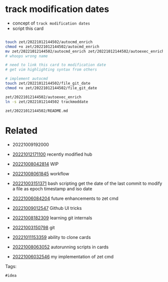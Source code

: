 # track modification dates

- concept of `track modification dates`
- script this card

```bash

touch zet/20221012144502/autocmd_enrich
chmod +x zet/20221012144502/autocmd_enrich
mv zet/20221012144502/autocmd_enrich zet/20221012144502/autoexec_enrich
# whoops wrong name

# need to link this card to modification date
# get vim highlighting syntax from others

# implement autocmd
touch zet/20221012144502/file_git_date
chmod +x zet/20221012144502/file_git_date

zet/20221012144502/autoexec_enrich
ln -s zet/20221012144502 trackmoddate

```

` zet/20221012144502/README.md `

# Related

- 20221009192000

- [20221012171100](/zet/20221012171100/README.md) recently modified hub
- [20221008042814](/zet/20221008042814/README.md) WIP
- [20221008061845](/zet/20221008061845/README.md) workflow
- [20221003151371](/zet/20221003151371/README.md) bash scripting get the date of the last commit to modify a file as epoch timestamp and iso date
- [20221006084204](/zet/20221006084204/README.md) future enhancements to zet cmd
- [20221009012547](/zet/20221009012547/README.md) Github UI tricks
- [20221008182309](/zet/20221008182309/README.md) learning git internals
- [20221003150798](/zet/20221003150798/README.md) git
- [20221011153359](/zet/20221011153359/README.md) ability to clone cards
- [20221008063052](/zet/20221008063052/README.md) autorunning scripts in cards
- [20221006032546](/zet/20221006032546/README.md) my implementation of zet cmd

Tags:

    #idea
